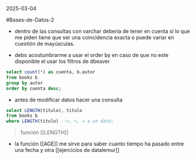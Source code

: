 2025-03-04 

#Bases-de-Datos-2

- dentro de las consultas con varchar debería de tener en cuenta si lo que me piden tiene que ser una coincidencia exacta o puede variar en cuestión de mayúsculas.

- debo acostumbrarme a usar el order by en caso de que no este disponible el usar los filtros de dbeaver
```sql
select count(*) as cuenta, b.autor
from books b 
group by autor
order by cuenta desc;
```

- antes de modificar datos hacer una consulta 
```sql
select LENGTH(titulo), titulo
from books b
where LENGTH(titulo) -->, <, = a un dato; 
```
> función [[LENGTH]] 
- la función [[AGE]] me sirve para saber cuanto tiempo ha pasado entre una fecha y otra
[[ejercicios de datalemur]] 
